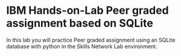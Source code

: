 # IBM Hands-on-Lab Peer graded assignment based on SQLite
In this lab you will practice Peer graded assignment using an SQLite database with python in the Skills Network Lab environment.   
